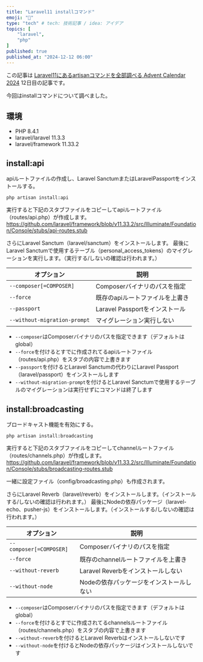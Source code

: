 ```yaml
---
title: "Laravel11 installコマンド"
emoji: "🐥"
type: "tech" # tech: 技術記事 / idea: アイデア
topics: [
    "laravel",
    "php"
]
published: true
published_at: "2024-12-12 06:00"
---
```


この記事は [Laravel11にあるartisanコマンドを全部調べる Advent Calendar 2024](https://adventar.org/calendars/10674) 12日目の記事です。

今回はinstallコマンドについて調べました。

## 環境

- PHP 8.4.1
- laravel/laravel 11.3.3
- laravel/framework 11.33.2

## install:api

apiルートファイルの作成し、Laravel SanctumまたはLaravelPassportをインストールする。

```
php artisan install:api
```

実行すると下記のスタブファイルをコピーしてapiルートファイル（routes/api.php）が作成します。
https://github.com/laravel/framework/blob/v11.33.2/src/Illuminate/Foundation/Console/stubs/api-routes.stub

さらにLaravel Sanctum（laravel/sanctum）をインストールします。
最後にLaravel Sanctumで使用するテーブル（personal_access_tokens）のマイグレーションを実行します。（実行する/しないの確認は行われます。）

| オプション | 説明 |
| --- | --- |
| `--composer[=COMPOSER]` | Composerバイナリのパスを指定 |
| `--force` | 既存のapiルートファイルを上書き |
| `--passport` | Laravel Passportをインストール |
| `--without-migration-prompt` | マイグレーション実行しない |

- `--composer`はComposerバイナリのパスを指定できます（デフォルトはglobal）
- `--force`を付けるとすでに作成されてるapiルートファイル（routes/api.php）をスタブの内容で上書きます
- `--passport`を付けるとLaravel Sanctumの代わりにLaravel Passport（laravel/passport）をインストールします
- `--without-migration-prompt`を付けるとLaravel Sanctumで使用するテーブルのマイグレーションは実行せずにコマンドは終了します

## install:broadcasting

ブロードキャスト機能を有効にする。

```
php artisan install:broadcasting
```

実行すると下記のスタブファイルをコピーしてchannelルートファイル（routes/channels.php）が作成します。
https://github.com/laravel/framework/blob/v11.33.2/src/Illuminate/Foundation/Console/stubs/broadcasting-routes.stub

一緒に設定ファイル（config/broadcasting.php）も作成されます。

さらにLaravel Reverb（laravel/reverb）をインストールします。（インストールする/しないの確認は行われます。）
最後にNodeの依存パッケージ（laravel-echo、pusher-js）をインストールします。（インストールする/しないの確認は行われます。）

| オプション | 説明 |
| --- | --- |
| `--composer[=COMPOSER]` | Composerバイナリのパスを指定 |
| `--force` | 既存のchannelルートファイルを上書き |
| `--without-reverb` | Laravel Reverbをインストールしない |
| `--without-node` | Nodeの依存パッケージをインストールしない |

- `--composer`はComposerバイナリのパスを指定できます（デフォルトはglobal）
- `--force`を付けるとすでに作成されてるchannelsルートファイル（routes/channels.php）をスタブの内容で上書きます
- `--without-reverb`を付けるとLaravel Reverbはインストールしないです
- `--without-node`を付けるとNodeの依存パッケージはインストールしないです